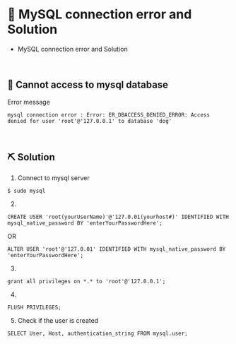 # 📝 MySQL connection error and Solution

- MySQL connection error and Solution

<br>

## 📌 Cannot access to mysql database
Error message
```
mysql connection error : Error: ER_DBACCESS_DENIED_ERROR: Access denied for user 'root'@'127.0.0.1' to database 'dog'
```

<br>

## ⛏️ Solution
1. Connect to mysql server
```
$ sudo mysql
```

2. 
```
CREATE USER 'root(yourUserName)'@'127.0.01(yourhost#)' IDENTIFIED WITH mysql_native_password BY 'enterYourPasswordHere';
```

OR

```
ALTER USER 'root'@'127.0.01' IDENTIFIED WITH mysql_native_password BY 'enterYourPasswordHere';
```


3. 
```
grant all privileges on *.* to 'root'@'127.0.0.1';
```

4. 
```
FLUSH PRIVILEGES;
```

5. Check if the user is created
```
SELECT User, Host, authentication_string FROM mysql.user;
```